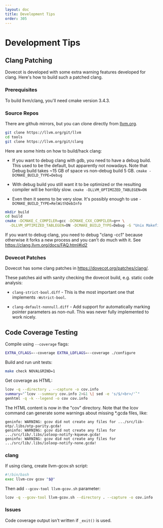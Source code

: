 ```yaml
---
layout: doc
title: Development Tips
order: 305
---
```


# Development Tips

## Clang Patching

Dovecot is developed with some extra warning features developed for
clang. Here's how to build such a patched clang.

### Prerequisites

To build llvm/clang, you'll need cmake version 3.4.3.

### Source Repos

There are github mirrors, but you can clone directly from
[llvm.org](https://llvm.org/).

```sh
git clone https://llvm.org/git/llvm
cd tools
git clone https://llvm.org/git/clang
```

Here are some hints on how to build/hack clang:

- If you want to debug clang with gdb, you need to have a debug build.
  This used to be the default, but apparently not nowadays. Note
  that Debug build takes ~15 GB of space vs non-debug build 5 GB.
  `cmake -DCMAKE_BUILD_TYPE=Debug`

- With debug build you still want it to be optimized or the resulting
  compiler will be horribly slow. `cmake -DLLVM_OPTIMIZED_TABLEGEN=ON`

- Even then it seems to be very slow. It's possibly enough to use
  `-DCMAKE_BUILD_TYPE=RelWithDebInfo`

```sh
mkdir build
cd build
cmake -DCMAKE_C_COMPILER=gcc -DCMAKE_CXX_COMPILER=g++ \
  -DLLVM_OPTIMIZED_TABLEGEN=ON -DCMAKE_BUILD_TYPE=Debug -G "Unix Makefiles" ../
```

If you want to debug clang, you need to debug "clang -cc1" because
otherwise it forks a new process and you can't do much with it. See
https://clang.llvm.org/docs/FAQ.html#id2

### Dovecot Patches

Dovecot has some clang patches in https://dovecot.org/patches/clang/.

These patches aid with sanity checking the dovecot build, e.g. static
code analysis:

- `clang-strict-bool.diff` - This is the most important one that
  implements `-Wstrict-bool`.

- `clang-default-nonnull.diff` - Add support for automatically marking
  pointer parameters as non-null. This was never fully implemented to
  work nicely.  

## Code Coverage Testing

Compile using `--coverage` flags:

```sh
EXTRA_CFLAGS=--coverage EXTRA_LDFLAGS=--coverage ./configure
```

Build and run unit tests:

```sh
make check NOVALGRIND=1
```

Get coverage as HTML:

```sh
lcov -q --directory . --capture -o cov.info
summary="`lcov --summary cov.info 2>&1 \| sed -e 's/$/<br>/'`"
genhtml -q -k --legend -o cov cov.info
```

The HTML content is now in the "cov" directory. Note that the lcov
command can generate some warnings about missing \*.gcda files, like:

```
geninfo: WARNING: gcov did not create any files for .../src/lib-otp/.libs/otp-parity.gcda!
geninfo: WARNING: gcov did not create any files for .../src/lib/.libs/ioloop-notify-kqueue.gcda!
geninfo: WARNING: gcov did not create any files for .../src/lib/.libs/ioloop-notify-none.gcda!
```

### clang

If using clang, create llvm-gcov.sh script:

```bash
#!/bin/bash
exec llvm-cov gcov "$@"
```

Then add `--gcov-tool llvm-gcov.sh` parameter:

```sh
lcov -q --gcov-tool llvm-gcov.sh --directory . --capture -o cov.info
```

### Issues

Code coverage output isn't written if `_exit()` is used.
